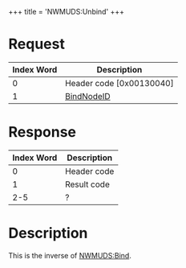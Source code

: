 +++
title = 'NWMUDS:Unbind'
+++

# Request

| Index Word | Description                          |
|------------|--------------------------------------|
| 0          | Header code \[0x00130040\]           |
| 1          | [BindNodeID](NWMUDS:Bind "wikilink") |

# Response

| Index Word | Description |
|------------|-------------|
| 0          | Header code |
| 1          | Result code |
| 2-5        | ?           |

# Description

This is the inverse of [NWMUDS:Bind](NWMUDS:Bind "wikilink").
